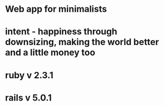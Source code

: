 # Web app for minimalists

# intent - happiness through downsizing, making the world better and a little money too 

# ruby v 2.3.1
# rails v 5.0.1